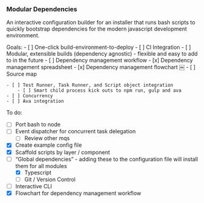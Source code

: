 ### Modular Dependencies

An interactive configuration builder for an installer that runs bash scripts to quickly bootstrap dependencies for the modern javascript development environment.

Goals:
    - [ ] One-click build-environment-to-deploy
        - [ ] CI Integration
    - [ ] Modular, extensible builds (dependency agnostic) - flexible and easy to add to in the future
    - [ ] Dependency management workflow
        - [x] Dependency management spreadsheet
        - [x] Dependency management flowchart
￼
        - [ ] Source map

    - [ ] Test Runner, Task Runner, and Script object integration
        - [ ] Smart child process kick outs to npm run, gulp and ava
    - [ ] Concurrency 
    - [ ] Ava integration

To do:
- [ ] Port bash to node
- [ ] Event dispatcher for concurrent task delegation
    - [ ] Review other mqs 
- [x] Create example config file
- [x] Scaffold scripts by layer / component
- [ ] “Global dependencies” - adding these to the configuration file will install them for all modules
    - [x] Typescript
    - [ ] Git / Version Control
- [ ] Interactive CLI
- [x] Flowchart for dependency management workflow